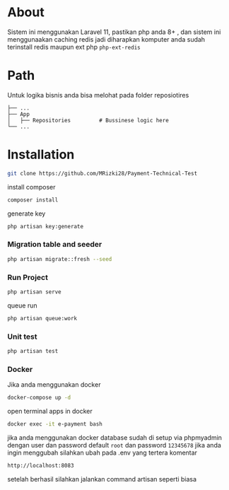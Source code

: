 # About
Sistem ini menggunakan Laravel 11, pastikan php anda 8+ , dan sistem ini menggunaakan caching redis jadi diharapkan komputer anda sudah terinstall redis maupun ext php `php-ext-redis`

# Path 
Untuk logika bisnis anda bisa melohat pada folder reposiotires

    ├── ...
    ├── App                      
    │   ├── Repositories         # Bussinese logic here
    └── ...

# Installation

```bash
git clone https://github.com/MRizki28/Payment-Technical-Test
```

install composer

```bash
composer install
```

generate key

```bash
php artisan key:generate
```

### Migration table and seeder

```bash
php artisan migrate::fresh --seed
```

### Run Project

```bash
php artisan serve
```

queue run
```bash
php artisan queue:work
```

### Unit test
```bash
php artisan test
```

### Docker
Jika anda menggunakan docker 

```bash
docker-compose up -d
```

open terminal apps in docker
```bash
docker exec -it e-payment bash
```

jika anda menggunakan docker database sudah di setup via phpmyadmin dengan user dan password default 
`root` dan password `12345678` jika anda ingin menggubah silahkan ubah pada .env yang tertera komentar

```bash
http://localhost:8083
```

setelah berhasil silahkan jalankan command artisan seperti biasa
